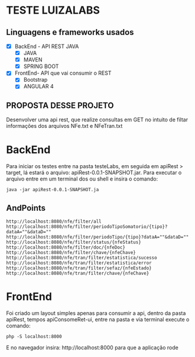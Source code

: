 # TESTE LUIZALABS

## Linguagens e frameworks usados

* [x] BackEnd - API REST JAVA
  * [x] JAVA
  * [x] MAVEN
  * [x] SPRING BOOT
* [x] FrontEnd- API que vai consumir o REST
  * [x] Bootstrap
  * [x] ANGULAR 4
  
## PROPOSTA DESSE PROJETO
Desenvolver uma api rest, que realize consultas em GET no intuito de filtar informações dos arquivos NFe.txt e NFeTran.txt

# BackEnd
Para iniciar os testes entre na pasta testeLabs, em seguida em apiRest > target, lá estará o arquivo: apiRest-0.0.1-SNAPSHOT.jar.
Para executar o arquivo entre em um terminal dos ou shell e insira o comando:

```
java -jar apiRest-0.0.1-SNAPSHOT.ja
```

## AndPoints 

```
http://localhost:8080/nfe/filter/all
http://localhost:8080/nfe/filter/periodoTipoSomatorio/{tipo}?dataA=""&dataD=""
http://localhost:8080/nfe/filter/periodoTipo/{tipo}?dataA=""&dataD=""
http://localhost:8080/nfe/filter/status/{nfeStatus}
http://localhost:8080/nfe/filter/doc/{nfeDoc}
http://localhost:8080/nfe/filter/chave/{nfeChave}
http://localhost:8080/nfe/tran/filter/estatistica/sucesso
http://localhost:8080/nfe/tran/filter/estatistica/error
http://localhost:8080/nfe/tran/filter/sefaz/{nfeEstado}
http://localhost:8080/nfe/tran/filter/chave/{nfeChave}
```

# FrontEnd

Foi criado um layout simples apenas para consumir a api, dentro da pasta apiRest, tempos apiConsomeRet-ui, entre na pasta e via terminal execute o comando:


```
php -S localhost:8000
```

E no navegador insira: http://localhost:8000 para que a aplicação rode
